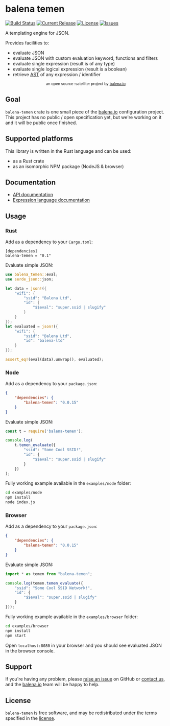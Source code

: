 # balena temen

[![Build Status](https://travis-ci.org/balena-io-modules/balena-temen.svg?branch=master)](https://travis-ci.org/balena-io-modules/balena-temen)
[![Current Release](https://img.shields.io/github/tag/balena-io-modules/balena-temen.svg?style=flat-square)](https://github.com/balena-io-modules/balena-temen/tags)
[![License](https://img.shields.io/github/license/balena-io-modules/balena-temen.svg?style=flat-square)](https://github.com/balena-io-modules/balena-temen/blob/master/LICENSE)
[![Issues](https://img.shields.io/github/issues/balena-io-modules/balena-temen.svg?style=flat-square)](https://github.com/balena-io-modules/balena-temen/issues)

A templating engine for JSON.

Provides facilities to:

* evaluate JSON
* evaluate JSON with custom evaluation keyword, functions and filters
* evaluate single expression (result is of any type)
* evaluate single logical expression (result is a boolean)
* retrieve [AST](https://en.wikipedia.org/wiki/Abstract_syntax_tree) of any expression / identifier

<div align="center">
  <sub>an open source :satellite: project by <a href="https://www.balena.io">balena.io</a></sub>
</div>

## Goal

`balena-temen` crate is one small piece of the [balena.io] configuration project. This project has
no public / open specification yet, but we're working on it and it will be public once finished.

## Supported platforms

This library is written in the Rust language and can be used:

* as a Rust crate
* as an isomorphic NPM package (NodeJS & browser)

## Documentation

* [API documentation]
* [Expression language documentation]

## Usage 

### Rust

Add as a dependency to your `Cargo.toml`:

```
[dependencies]
balena-temen = "0.1"
```

Evaluate simple JSON:

```rust
use balena_temen::eval;
use serde_json::json;

let data = json!({
    "wifi": {
        "ssid": "Balena Ltd",
        "id": {
            "$$eval": "super.ssid | slugify"
        }
    }
});
let evaluated = json!({
    "wifi": {
        "ssid": "Balena Ltd",
        "id": "balena-ltd"
    }
});

assert_eq!(eval(data).unwrap(), evaluated);
```

### Node

Add as a dependency to your `package.json`:

```json
{
    "dependencies": {
        "balena-temen": "0.0.15"
    }
}
```

Evaluate simple JSON:

```js
const t = require('balena-temen');

console.log(
    t.temen_evaluate({
        "ssid": "Some Cool SSID!",
        "id": {
            "$$eval": "super.ssid | slugify"
        }
    })
);
```

Fully working example available in the `examples/node` folder:

```bash
cd examples/node
npm install
node index.js
```

### Browser

Add as a dependency to your `package.json`:

```json
{
    "dependencies": {
        "balena-temen": "0.0.15"
    }
}
```

Evaluate simple JSON:

```js
import * as temen from "balena-temen";

console.log(temen.temen_evaluate({
    "ssid": "Some Cool SSID Network!",
    "id": {
        "$$eval": "super.ssid | slugify"
    }
}));
```

Fully working example available in the `examples/browser` folder:

```bash
cd examples/browser
npm install
npm start
```

Open `localhost:8080` in your browser and you should see evaluated JSON in the browser console.

## Support

If you're having any problem, please [raise an issue] on GitHub or [contact us], and the [balena.io] team
will be happy to help.

## License

`balena-temen` is free software, and may be redistributed under the terms specified in
the [license].

[balena.io]: https://www.balena.io/
[contact us]: https://forums.balena.io/
[raise an issue]: https://github.com/balena-io-modules/balena-temen/issues/new
[API documentation]: https://docs.rs/balena-temen/latest/balena_temen/
[license]: https://github.com/balena-io-modules/balena-temen/blob/master/LICENSE
[Expression language documentation]: https://github.com/balena-io-modules/balena-temen/blob/master/docs/expression.md
